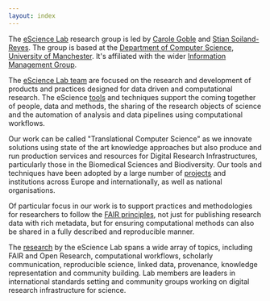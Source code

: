 ```yaml
---
layout: index
---
```

<script type="application/ld+json">
  {
    "@context": "http://schema.org",
    "@type": "Organization",
    "name": "eScience Lab",
    "@id": "https://esciencelab.org.uk/#",
    "url": "https://esciencelab.org.uk/",
    "subjectOf": "https://esciencelab.org.uk/about/",
    "email": "info@esciencelab.org.uk",
    "logo": "https://esciencelab.org.uk/images/logo/escienceLab-logo.png",
    "parentOrganization": {
        "@type": "Organization",
        "name": "Information Management Group",
        "alternateName": "IMG",
        "url": "http://www.cs.manchester.ac.uk/img/",
        "parentOrganization": {
            "@type": "Organization",
            "name": "Department of Computer Science",
            "alternateName": "CS",
            "url": "http://www.cs.manchester.ac.uk/",
            "address": {
                "@type": "PostalAddress",
                "streetAddress": "Oxford Road",
                "addressLocality": "Manchester",
                "postalCode": "M13 9PL",
                "addressCountry": "UK"
            },
            "parentOrganization": {
                "@type": "EducationalOrganization",
                "name": "The University of Manchester",
                "alternateName": "UNIMAN",
                "url": "http://www.manchester.ac.uk/",
                "logo": "https://assets.manchester.ac.uk/corporate/images/design/logo-university-of-manchester.png"
            }
        }
    }
  }
  </script>

The [eScience Lab](/about/) research group is led by [Carole Goble](https://research.manchester.ac.uk/en/persons/carole.goble) and [Stian Soiland-Reyes](https://research.manchester.ac.uk/en/persons/soiland-reyes). The group is based at the [Department of Computer Science](http://www.cs.manchester.ac.uk/),  [University of Manchester](http://www.manchester.ac.uk). It's affiliated with the wider [Information Management Group](http://www.cs.manchester.ac.uk/img/).

The [eScience Lab team](/people/) are focused on the research and development of products and practices designed for data driven and computational research. The eScience  [tools](/products/) and techniques support the coming together of people, data and methods, the sharing of the research objects of science and the automation of analysis and data pipelines using computational workflows.

Our work can be called "Translational Computer Science" as we innovate solutions using state of the art knowledge
approaches but also produce and run production services and resources for Digital Research Infrastructures, particularly
those in the Biomedical Sciences and Biodiversity. Our tools and techniques have been adopted by a large number of
[projects](/projects/)  and institutions across Europe and internationally, as well as national organisations.

Of particular focus in our work is to support practices and methodologies for researchers to follow the [FAIR principles](https://www.go-fair.org/fair-principles/), not just for publishing research data with rich metadata, but for ensuring computational methods can also be shared in a fully described and reproducible manner.

The [research](/publications/) by the eScience Lab spans a wide array of topics, including FAIR and Open Research, computational workflows, scholarly communication, reproducible science, linked data, provenance, knowledge representation and
community building. Lab members are leaders in international standards setting and community groups working on digital
research infrastructure for science.
